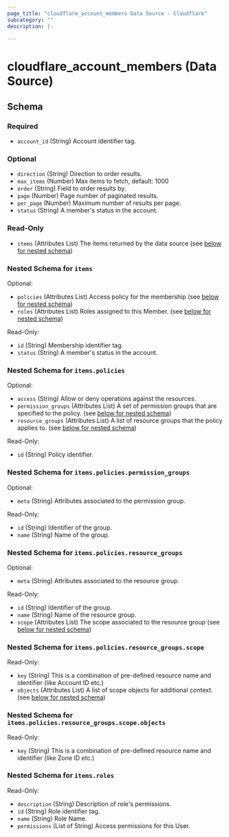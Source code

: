 ```yaml
---
page_title: "cloudflare_account_members Data Source - Cloudflare"
subcategory: ""
description: |-
  
---
```


# cloudflare_account_members (Data Source)




<!-- schema generated by tfplugindocs -->
## Schema

### Required

- `account_id` (String) Account identifier tag.

### Optional

- `direction` (String) Direction to order results.
- `max_items` (Number) Max items to fetch, default: 1000
- `order` (String) Field to order results by.
- `page` (Number) Page number of paginated results.
- `per_page` (Number) Maximum number of results per page.
- `status` (String) A member's status in the account.

### Read-Only

- `items` (Attributes List) The items returned by the data source (see [below for nested schema](#nestedatt--items))

<a id="nestedatt--items"></a>
### Nested Schema for `items`

Optional:

- `policies` (Attributes List) Access policy for the membership (see [below for nested schema](#nestedatt--items--policies))
- `roles` (Attributes List) Roles assigned to this Member. (see [below for nested schema](#nestedatt--items--roles))

Read-Only:

- `id` (String) Membership identifier tag.
- `status` (String) A member's status in the account.

<a id="nestedatt--items--policies"></a>
### Nested Schema for `items.policies`

Optional:

- `access` (String) Allow or deny operations against the resources.
- `permission_groups` (Attributes List) A set of permission groups that are specified to the policy. (see [below for nested schema](#nestedatt--items--policies--permission_groups))
- `resource_groups` (Attributes List) A list of resource groups that the policy applies to. (see [below for nested schema](#nestedatt--items--policies--resource_groups))

Read-Only:

- `id` (String) Policy identifier.

<a id="nestedatt--items--policies--permission_groups"></a>
### Nested Schema for `items.policies.permission_groups`

Optional:

- `meta` (String) Attributes associated to the permission group.

Read-Only:

- `id` (String) Identifier of the group.
- `name` (String) Name of the group.


<a id="nestedatt--items--policies--resource_groups"></a>
### Nested Schema for `items.policies.resource_groups`

Optional:

- `meta` (String) Attributes associated to the resource group.

Read-Only:

- `id` (String) Identifier of the group.
- `name` (String) Name of the resource group.
- `scope` (Attributes List) The scope associated to the resource group (see [below for nested schema](#nestedatt--items--policies--resource_groups--scope))

<a id="nestedatt--items--policies--resource_groups--scope"></a>
### Nested Schema for `items.policies.resource_groups.scope`

Read-Only:

- `key` (String) This is a combination of pre-defined resource name and identifier (like Account ID etc.)
- `objects` (Attributes List) A list of scope objects for additional context. (see [below for nested schema](#nestedatt--items--policies--resource_groups--scope--objects))

<a id="nestedatt--items--policies--resource_groups--scope--objects"></a>
### Nested Schema for `items.policies.resource_groups.scope.objects`

Read-Only:

- `key` (String) This is a combination of pre-defined resource name and identifier (like Zone ID etc.)





<a id="nestedatt--items--roles"></a>
### Nested Schema for `items.roles`

Read-Only:

- `description` (String) Description of role's permissions.
- `id` (String) Role identifier tag.
- `name` (String) Role Name.
- `permissions` (List of String) Access permissions for this User.


